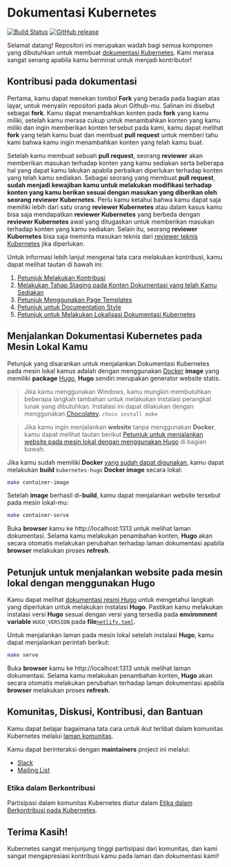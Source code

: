 # Dokumentasi Kubernetes

[![Build Status](https://api.travis-ci.org/kubernetes/website.svg?branch=master)](https://travis-ci.org/kubernetes/website)
[![GitHub release](https://img.shields.io/github/release/kubernetes/website.svg)](https://github.com/kubernetes/website/releases/latest)

Selamat datang! Repositori ini merupakan wadah bagi semua komponen yang dibutuhkan untuk membuat [dokumentasi Kubernetes](https://kubernetes.io/). Kami merasa sangat senang apabila kamu berminat untuk menjadi kontributor!

## Kontribusi pada dokumentasi

Pertama, kamu dapat menekan tombol **Fork** yang berada pada bagian atas layar, untuk menyalin repositori pada akun Github-mu. Salinan ini disebut sebagai **fork**. Kamu dapat menambahkan konten pada **fork** yang kamu miliki, setelah kamu merasa cukup untuk menambahkan konten yang kamu miliki dan ingin memberikan konten tersebut pada kami, kamu dapat melihat **fork** yang telah kamu buat dan membuat **pull request** untuk memberi tahu kami bahwa kamu ingin menambahkan konten yang telah kamu buat.

Setelah kamu membuat sebuah **pull request**, seorang **reviewer** akan memberikan masukan terhadap konten yang kamu sediakan serta beberapa hal yang dapat kamu lakukan apabila perbaikan diperlukan terhadap konten yang telah kamu sediakan. Sebagai seorang yang membuat **pull request**, **sudah menjadi kewajiban kamu untuk melakukan modifikasi terhadap konten yang kamu berikan sesuai dengan masukan yang diberikan oleh seorang reviewer Kubernetes**. Perlu kamu ketahui bahwa kamu dapat saja memiliki lebih dari satu orang **reviewer Kubernetes** atau dalam kasus kamu bisa saja mendapatkan **reviewer Kubernetes** yang berbeda dengan **reviewer Kubernetes** awal yang ditugaskan untuk memberikan masukan terhadap konten yang kamu sediakan. Selain itu, seorang **reviewer Kubernetes** bisa saja meminta masukan teknis dari [reviewer teknis Kubernetes](https://github.com/kubernetes/website/wiki/Tech-reviewers) jika diperlukan.

Untuk informasi lebih lanjut mengenai tata cara melakukan kontribusi, kamu dapat melihat tautan di bawah ini:

1. [Petunjuk Melakukan Kontribusi](https://kubernetes.io/docs/contribute/start/)
2. [Melakukan Tahap Staging pada Konten Dokumentasi yang telah Kamu Sediakan](http://kubernetes.io/docs/contribute/intermediate#view-your-changes-locally)
3. [Petunjuk Menggunakan Page Templates](https://kubernetes.io/docs/contribute/style/page-content-types/)
4. [Petunjuk untuk Documentation Style](http://kubernetes.io/docs/contribute/style/style-guide/)
5. [Petunjuk untuk Melakukan Lokalisasi Dokumentasi Kubernetes](https://kubernetes.io/docs/contribute/localization/)

## Menjalankan Dokumentasi Kubernetes pada Mesin Lokal Kamu

Petunjuk yang disarankan untuk menjalankan Dokumentasi Kubernetes pada mesin lokal kamus adalah dengan menggunakan [Docker](https://docker.com) **image** yang memiliki **package** [Hugo](https://gohugo.io), **Hugo** sendiri merupakan generator website statis.

> Jika kamu menggunakan Windows, kamu mungkin membutuhkan beberapa langkah tambahan untuk melakukan instalasi perangkat lunak yang dibutuhkan. Instalasi ini dapat dilakukan dengan menggunakan [Chocolatey](https://chocolatey.org). `choco install make`

> Jika kamu ingin menjalankan **website** tanpa menggunakan **Docker**, kamu dapat melihat tautan berikut [Petunjuk untuk menjalankan website pada mesin lokal dengan menggunakan Hugo](#petunjuk-untuk-menjalankan-website-pada-mesin-lokal-dengan-menggunakan-hugo) di bagian bawah.

Jika kamu sudah memiliki **Docker** [yang sudah dapat digunakan](https://www.docker.com/get-started), kamu dapat melakukan **build** `kubernetes-hugo` **Docker image** secara lokal:

```bash
make container-image
```

Setelah **image** berhasil di-**build**, kamu dapat menjalankan website tersebut pada mesin lokal-mu:

```bash
make container-serve
```

Buka **browser** kamu ke http://localhost:1313 untuk melihat laman dokumentasi. Selama kamu melakukan penambahan konten, **Hugo** akan secara otomatis melakukan perubahan terhadap laman dokumentasi apabila **browser** melakukan proses **refresh**.


## Petunjuk untuk menjalankan website pada mesin lokal dengan menggunakan Hugo

Kamu dapat melihat [dokumentasi resmi Hugo](https://gohugo.io/getting-started/installing/) untuk mengetahui langkah yang diperlukan untuk melakukan instalasi **Hugo**. Pastikan kamu melakukan instalasi versi **Hugo** sesuai dengan versi yang tersedia pada **environment variable** `HUGO_VERSION` pada **file**[`netlify.toml`](netlify.toml#L9).

Untuk menjalankan laman pada mesin lokal setelah instalasi **Hugo**, kamu dapat menjalankan perintah berikut:

```bash
make serve
```

Buka **browser** kamu ke http://localhost:1313 untuk melihat laman dokumentasi. Selama kamu melakukan penambahan konten, **Hugo** akan secara otomatis melakukan perubahan terhadap laman dokumentasi apabila **browser** melakukan proses **refresh**.

## Komunitas, Diskusi, Kontribusi, dan Bantuan

Kamu dapat belajar bagaimana tata cara untuk ikut terlibat dalam komunitas Kubernetes melalui [laman komunitas](http://kubernetes.io/community/).

Kamu dapat berinteraksi dengan **maintainers** project ini melalui:

- [Slack](https://kubernetes.slack.com/messages/sig-docs)
- [Mailing List](https://groups.google.com/forum/#!forum/kubernetes-sig-docs)

### Etika dalam Berkontribusi

Partisipasi dalam komunitas Kubernetes diatur dalam [Etika dalam Berkontribusi pada Kubernetes](code-of-conduct.md).

## Terima Kasih!

Kubernetes sangat menjunjung tinggi partisipasi dari komunitas, dan kami sangat mengapresiasi kontribusi kamu pada laman dan dokumentasi kami!
